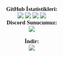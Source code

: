 <p align="center">
    <a style="font-size:15px;font-family:verdana"><b>GitHub İstatistikleri:</b></a><br>
    <img src="https://img.shields.io/github/forks/ByAlphas/Discord-Perm-List?label=Forks&color=lime&logo=githubactions&logoColor=lime">
    <img src="https://img.shields.io/github/stars/ByAlphas/Discord-Perm-List?label=Stars&color=yellow&logo=reverbnation&logoColor=yellow">
    <img src="https://img.shields.io/github/license/ByAlphas/Discord-Perm-List?label=License&color=808080&logo=gitbook&logoColor=808080">
    <img src="https://img.shields.io/github/issues/ByAlphas/Discord-Perm-List?label=Issues&color=red&logo=ifixit&logoColor=red">
    <br>
    <a style="font-size:15px;font-family:verdana"><b>Discord Sunucumuz:</b></a><br>
    <a href="https://discord.gg/borangkdn">
        <img src="https://img.shields.io/discord/918611797194465280.svg?label=Discord%20Server:&logo=discord&color=5865F2"><br>
    <br/>
    <a style="font-size:15px;font-family:verdana"><b>İndir:</b></a><br>
    <a href="https://github.com/ByAlphas/Discord-Perm-List">
        <img src="https://img.shields.io/badge/GitHub-100000?label=Fork%20on:&style=flat&logo=github&color=808080">
    </a>
</p>
